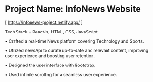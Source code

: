 # Project Name: InfoNews Website 

[ https://infonews-project.netlify.app/ ]

Tech Stack =  ReactJs, HTML, CSS, JavaScript 

• Crafted a real-time News platform covering Technology and Sports.

• Utilized newsApi to curate up-to-date and relevant content, improving user experience and boosting user retention.

• Designed the user interface with Bootstrap.

• Used infinite scrolling for a seamless user experience.
